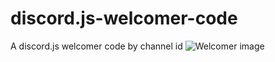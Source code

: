 # discord.js-welcomer-code
A discord.js welcomer code by channel id
![Welcomer image](https://cdn.discordapp.com/attachments/721361127342211162/745319291724759090/welcome.png)
